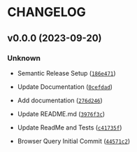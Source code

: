 # CHANGELOG



## v0.0.0 (2023-09-20)

### Unknown

* Semantic Release Setup ([`186e471`](https://github.com/inquilabee/BrowserJQuery/commit/186e4716594a0fdbd1239dbfb9a1a08c53765a9f))

* Update Documentation ([`0cefdad`](https://github.com/inquilabee/BrowserJQuery/commit/0cefdadfb0e2332d5fb73270c0ca333a2026a033))

* Add documentation ([`276d246`](https://github.com/inquilabee/BrowserJQuery/commit/276d2460a3e7b3bc607e3fd62adfd738d591a3d2))

* Update README.md ([`3976f3c`](https://github.com/inquilabee/BrowserJQuery/commit/3976f3cea501080d6917983b41f24395b4ee023b))

* Update ReadMe and Tests ([`c41735f`](https://github.com/inquilabee/BrowserJQuery/commit/c41735fcbc2ba7970096f7568ee28cea4bf6ecc5))

* Browser Query Initial Commit ([`44571c2`](https://github.com/inquilabee/BrowserJQuery/commit/44571c22ecf4c4e7f6b7e4458c05a542aa817f7b))
